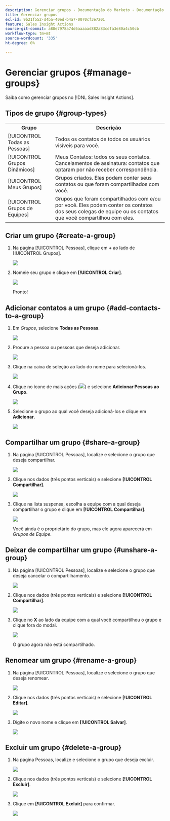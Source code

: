 ```yaml
---
description: Gerenciar grupos - Documentação do Marketo - Documentação do produto
title: Gerenciar grupos
exl-id: 9b21f552-d4ba-40ed-b4a7-0070cf3e7201
feature: Sales Insight Actions
source-git-commit: a88e7978a74d6aaaaad882a83cdfa3e80a4c50cb
workflow-type: tm+mt
source-wordcount: '335'
ht-degree: 0%

---
```


# Gerenciar grupos {#manage-groups}

Saiba como gerenciar grupos no [!DNL Sales Insight Actions].

## Tipos de grupo {#group-types}

<table>
 <colgroup>
  <col>
  <col>
 </colgroup>
 <tbody>
  <tr>
   <th>Grupo</th>
   <th>Descrição</th>
  </tr>
  <tr>
   <td>[!UICONTROL Todas as Pessoas]</td>
   <td>Todos os contatos de todos os usuários visíveis para você.</td>
  </tr>
  <tr>
   <td>[!UICONTROL Grupos Dinâmicos]</td>
   <td>Meus Contatos: todos os seus contatos.<br>Cancelamentos de assinatura: contatos que optaram por não receber correspondência.</td>
  </tr>
  <tr>
   <td>[!UICONTROL Meus Grupos]</td>
   <td>Grupos criados. Eles podem conter seus contatos ou que foram compartilhados com você.</td>
  </tr>
  <tr>
   <td>[!UICONTROL Grupos de Equipes]</td>
   <td>Grupos que foram compartilhados com e/ou por você. Eles podem conter os contatos dos seus colegas de equipe ou os contatos que você compartilhou com eles.</td>
  </tr>
 </tbody>
</table>

## Criar um grupo {#create-a-group}

1. Na página [!UICONTROL Pessoas], clique em **+** ao lado de [!UICONTROL Grupos].

   ![](assets/manage-groups-1.png)

1. Nomeie seu grupo e clique em **[!UICONTROL Criar]**.

   ![](assets/manage-groups-2.png)

   Pronto!

## Adicionar contatos a um grupo {#add-contacts-to-a-group}

1. Em _Grupos_, selecione **Todas as Pessoas**.

   ![](assets/manage-groups-3.png)

1. Procure a pessoa ou pessoas que deseja adicionar.

   ![](assets/manage-groups-4.png)

1. Clique na caixa de seleção ao lado do nome para selecioná-los.

   ![](assets/manage-groups-5.png)

1. Clique no ícone de mais ações (![](assets/icon-more-actions.png)) e selecione **Adicionar Pessoas ao Grupo**.

   ![](assets/manage-groups-6.png)

1. Selecione o grupo ao qual você deseja adicioná-los e clique em **Adicionar**.

   ![](assets/manage-groups-7.png)

## Compartilhar um grupo {#share-a-group}

1. Na página [!UICONTROL Pessoas], localize e selecione o grupo que deseja compartilhar.

   ![](assets/manage-groups-8.png)

1. Clique nos dados (três pontos verticais) e selecione **[!UICONTROL Compartilhar]**.

   ![](assets/manage-groups-9.png)

1. Clique na lista suspensa, escolha a equipe com a qual deseja compartilhar o grupo e clique em **[!UICONTROL Compartilhar]**.

   ![](assets/manage-groups-10.png)

   Você ainda é o proprietário do grupo, mas ele agora aparecerá em _Grupos de Equipe_.

## Deixar de compartilhar um grupo {#unshare-a-group}

1. Na página [!UICONTROL Pessoas], localize e selecione o grupo que deseja cancelar o compartilhamento.

   ![](assets/manage-groups-11.png)

1. Clique nos dados (três pontos verticais) e selecione **[!UICONTROL Compartilhar]**.

   ![](assets/manage-groups-12.png)

1. Clique no **X** ao lado da equipe com a qual você compartilhou o grupo e clique fora do modal.

   ![](assets/manage-groups-13.png)

   O grupo agora não está compartilhado.

## Renomear um grupo {#rename-a-group}

1. Na página [!UICONTROL Pessoas], localize e selecione o grupo que deseja renomear.

   ![](assets/manage-groups-14.png)

1. Clique nos dados (três pontos verticais) e selecione **[!UICONTROL Editar]**.

   ![](assets/manage-groups-15.png)

1. Digite o novo nome e clique em **[!UICONTROL Salvar]**.

   ![](assets/manage-groups-16.png)

## Excluir um grupo {#delete-a-group}

1. Na página Pessoas, localize e selecione o grupo que deseja excluir.

   ![](assets/manage-groups-17.png)

1. Clique nos dados (três pontos verticais) e selecione **[!UICONTROL Excluir]**.

   ![](assets/manage-groups-18.png)

1. Clique em **[!UICONTROL Excluir]** para confirmar.

   ![](assets/manage-groups-19.png)
